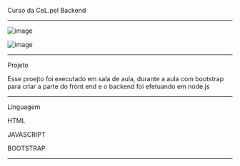 Curso da CeL.pel   Backend
**************************************************************************************************

![image](https://user-images.githubusercontent.com/72118415/166850646-85797dfe-aedb-4922-872e-1c0f009483fd.png)


![image](https://user-images.githubusercontent.com/72118415/166850667-4e97ba50-3002-4898-9761-01b09cf9be7a.png)



**************************************************************************************************
Projeto 

Esse proejto foi executado em sala de aula, durante a aula com bootstrap para criar a parte do front end
e o backend foi efetuando em node.js
**************************************************************************************************
Linguagem

HTML

JAVASCRIPT

BOOTSTRAP

**************************************************************************************************
